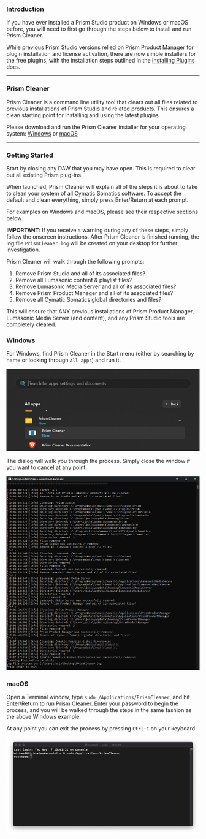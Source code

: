 ### Introduction
If you have ever installed a Prism Studio product on Windows or macOS before, you will need to first go through the steps below
to install and run Prism Cleaner.

While previous Prism Studio versions relied on Prism Product Manager for plugin installation and license activation,
there are now simple installers for the free plugins, with the installation steps outlined in the
[Installing Plugins](02-installing-plugins.md) docs.

---

### Prism Cleaner
Prism Cleaner is a command line utility tool that clears out all files related to previous installations of
Prism Studio and related products. This ensures a clean starting point for installing and using the latest plugins.

Please download and run the Prism Cleaner installer for your operating system: [Windows](../../binaries/win/PrismCleanerSetup.exe) 
or [macOS](../../binaries/macOS/PrismCleanerSetup.pkg)

---

### Getting Started

Start by closing any DAW that you may have open. This is required to clear out all existing Prism plug-ins.

When launched, Prism Cleaner will explain all of the steps it is about to take to clean your system of all 
Cymatic Somatics software. To accept the default and clean everything, simply press Enter/Return at each prompt. 

For examples on Windows and macOS, please see their respective sections below.

**IMPORTANT**: If you receive a warning during any of these steps, simply follow the onscreen instructions. After
Prism Cleaner is finished running, the log file `PrismCleaner.log` will be created on your desktop for further
investigation.

Prism Cleaner will walk through the following prompts:
1. Remove Prism Studio and all of its associated files?
2. Remove all Lumasonic content & playlist files?
3. Remove Lumasonic Media Server and all of its associated files?
4. Remove Prism Product Manager and all of its associated files?
5. Remove all Cymatic Somatics global directories and files?

This will ensure that ANY previous installations of Prism Product Manager, Lumasonic Media Server (and content), and
any Prism Studio tools are completely cleared.

### Windows

For Windows, find Prism Cleaner in the Start menu (either by searching by name or looking through `All apps`) and 
run it.

![PrismCleanerWin image-center image-full image-margin-v-24](img/Prism_Cleaner_win_1.png)

The dialog will walk you through the process. Simply close the window if you want to cancel at any point.

![PrismCleanerWinRun image-center image-full image-margin-v-24](img/Prism_Cleaner_win_2.png)

### macOS

Open a Terminal window, type `sudo /Applications/PrismCleaner`, and hit Enter/Return to run Prism Cleaner. 
Enter your password to begin the process, and you will be walked through the steps in the same fashion as the above
Windows example.

At any point you can exit the process by pressing `Ctrl+C` on your keyboard

![PrismCleanerMac image-center image-full image-margin-v-24](img/Prism_Cleaner_macOS_1.png)


